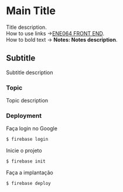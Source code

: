 # Main Title

Title description.<br />
How to use links ->[ENE064 FRONT END](https://github.com/gusttaleal/ene064_front_end).<br />
How to bold text -> **Notes: Notes description**.<br />

## Subtitle

Subtitle description

### Topic

Topic description

### Deployment

Faça login no Google

```sh
$ firebase login
```

Inicie o projeto

```sh
$ firebase init
```

Faça a implantação

```sh
$ firebase deploy
```
